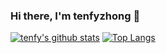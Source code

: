 ### Hi there, I'm tenfyzhong 👋

[![tenfy's github stats](https://github-readme-stats.vercel.app/api?username=tenfyzhong&count_private=true)](https://github.com/tenfyzhong)
[![Top Langs](https://github-readme-stats.vercel.app/api/top-langs/?username=tenfyzhong&count_private=true&layout=compact&hide=Roff,Makefile,C)](https://github.com/tenfyzhong)

<!--
**tenfyzhong/tenfyzhong** is a ✨ _special_ ✨ repository because its `README.md` (this file) appears on your GitHub profile.

Here are some ideas to get you started:

- 🔭 I’m currently working on ...
- 🌱 I’m currently learning ...
- 👯 I’m looking to collaborate on ...
- 🤔 I’m looking for help with ...
- 💬 Ask me about ...
- 📫 How to reach me: ...
- 😄 Pronouns: ...
- ⚡ Fun fact: ...
-->

